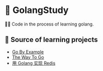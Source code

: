 # 🐹 GolangStudy

👩‍💻 Code in the process of learning golang.

## 📗 Source of learning projects

- [Go By Example](https://gobyexample-cn.github.io/)
- [The Way To Go](https://github.com/unknwon/the-way-to-go_ZH_CN)
- [用 Golang 实现 Redis](https://www.cnblogs.com/Finley/category/1598973.html)